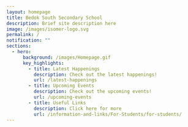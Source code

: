 ```yaml
---
layout: homepage
title: Bedok South Secondary School
description: Brief site description here
image: /images/isomer-logo.svg
permalink: /
notification: ""
sections:
  - hero:
      background: /images/Homepage.gif
      key_highlights:
        - title: Latest Happenings
          description: Check out the latest happenings!
          url: /latest-happenings
        - title: Upcoming Events
          description: Check out the upcoming events!
          url: /upcoming-events
        - title: Useful Links
          description: Click here for more
          url: /information-and-links/For-Students/for-students/
---
```

